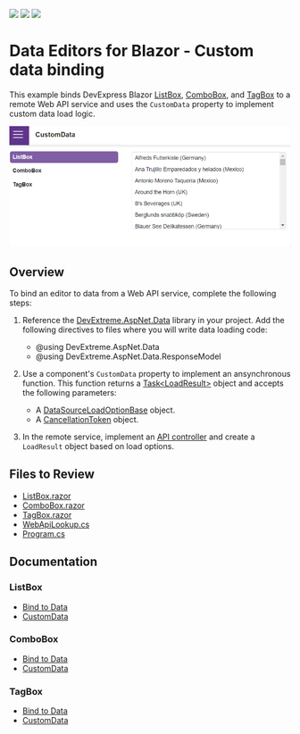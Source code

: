 <!-- default badges list -->
![](https://img.shields.io/endpoint?url=https://codecentral.devexpress.com/api/v1/VersionRange/684018297/24.1.3%2B)
[![](https://img.shields.io/badge/Open_in_DevExpress_Support_Center-FF7200?style=flat-square&logo=DevExpress&logoColor=white)](https://supportcenter.devexpress.com/ticket/details/T1186503)
[![](https://img.shields.io/badge/📖_How_to_use_DevExpress_Examples-e9f6fc?style=flat-square)](https://docs.devexpress.com/GeneralInformation/403183)
<!-- default badges end -->
# Data Editors for Blazor - Custom data binding

This example binds DevExpress Blazor [ListBox](https://docs.devexpress.com/Blazor/DevExpress.Blazor.DxListBox-2), [ComboBox](https://docs.devexpress.com/Blazor/DevExpress.Blazor.DxComboBox-2), and [TagBox](https://docs.devexpress.com/Blazor/DevExpress.Blazor.DxTagBox-2) to a remote Web API service and uses the `CustomData` property to implement custom data load logic.

![Data Editors - Custom data binding](CustomData.gif)

## Overview

To bind an editor to data from a Web API service, complete the following steps:

1. Reference the [DevExtreme.AspNet.Data](https://github.com/DevExpress/DevExtreme.AspNet.Data/blob/master/README.md) library in your project. Add the following directives to files where you will write data loading code:

    * @using DevExtreme.AspNet.Data
    * @using DevExtreme.AspNet.Data.ResponseModel

2. Use a component's `CustomData` property to implement an ansynchronous function. This function returns a [Task\<LoadResult>](https://devexpress.github.io/DevExtreme.AspNet.Data/net/api/DevExtreme.AspNet.Data.ResponseModel.LoadResult.html) object and accepts the following parameters:

    * A [DataSourceLoadOptionBase](https://devexpress.github.io/DevExtreme.AspNet.Data/net/api/DevExtreme.AspNet.Data.DataSourceLoadOptionsBase.html) object.
    * A [CancellationToken](https://learn.microsoft.com/en-us/dotnet/api/system.threading.cancellationtoken?view=net-7.0) object.

3. In the remote service, implement an [API controller](https://docs.devexpress.com/AspNetCore/401020/devextreme-based-controls/concepts/bind-controls-to-data/api-controllers) and create a `LoadResult` object based on load options.


## Files to Review

- [ListBox.razor](CS/CustomData/Shared/ListBox.razor)
- [ComboBox.razor](CS/CustomData/Shared/ComboBox.razor)
- [TagBox.razor](CS/CustomData/Shared/TagBox.razor)
- [WebApiLookup.cs](CS/CustomData/Data/WebApiLookup.cs)
- [Program.cs](CS/CustomData/Program.cs)

## Documentation

### ListBox

- [Bind to Data](https://docs.devexpress.com/Blazor/DevExpress.Blazor.DxListBox-2#bind-to-data)
- [CustomData](https://docs.devexpress.com/Blazor/DevExpress.Blazor.DxListBox-2.CustomData)

### ComboBox

- [Bind to Data](https://docs.devexpress.com/Blazor/DevExpress.Blazor.DxComboBox-2#bind-to-data)
- [CustomData](https://docs.devexpress.com/Blazor/DevExpress.Blazor.DxComboBox-2.CustomData)

### TagBox

- [Bind to Data](https://docs.devexpress.com/Blazor/DevExpress.Blazor.DxTagBox-2#bind-to-data)
- [CustomData](https://docs.devexpress.com/Blazor/DevExpress.Blazor.DxTagBox-2.CustomData)
